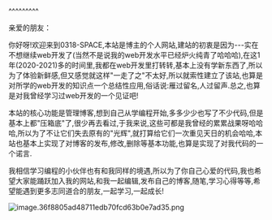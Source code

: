 
<BlogInfo title="关于" author="白日梦想猿" pv=0 read_times=0 pre_cost_time=29 category="开发记录" tag_list="[]" create_time="2023.03.26 10:38:00" update_time="2023.04.06 22:27:00" />

^^^^^^^^^
<p>亲爱的朋友：</p>

<p>你好呀!欢迎来到0318-SPACE,本站是博主的个人网站,建站的初衷是因为---实在不想继续web开发了(当然不是说我的web开发水平已经炉火纯青了哈哈哈),在这1年(2020-2021)多的时间里,我都在web开发里打转转,基本上没有学新东西了,所以为了体验新鲜感,但又感觉就这样&quot;一走了之&quot;不太好,所以就索性建立了该站,也算是对所学的web开发的知识点一个总结性应用,俗话说:雁过留名,人过留声.总之,也算是对我曾经学习过web开发的一个见证吧!</p>

<p>本站的核心功能是管理博客,想到自己从学编程开始,多多少少也写了不少代码,但是基本上都&quot;压箱底&quot;了,很少再去看过,于我来说,这些可都是我曾经的累累战果呀哈哈哈,所以为了不让它们失去原有的&quot;光辉&quot;,就打算给它们一次重见天日的机会哈哈,本站也基本上实现了对博客的发布,修改,删除等基本功能,也算是实现了对我代码的一个诺言.</p>

<p>我相信学习编程的小伙伴也有和我同样的境遇,所以为了你自己心爱的代码,我也希望大家能踊跃加入我的网站,和我一起编辑,发布自己的博客,随笔,学习心得等等,希望能遇到更多志同道合的朋友,一起学习,一起成长!</p>

<p><img alt="image.36f8805ad48711edb70fcd63b0e7ad35.png" src="../../../media/image/2023/03/28/1659087037824.5d545402cd3911ed960cdcf505c52fb0.jpg" /></p>
